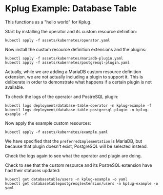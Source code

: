 Kplug Example: Database Table
=============================

This functions as a "hello world" for Kplug.

Start by installing the operator and its custom resource definition:

```
kubectl apply -f assets/kubernetes/operator.yaml
```

Now install the custom resource definition extensions and the plugins:

```
kubectl apply -f assets/kubernetes/mariadb-plugin.yaml
kubectl apply -f assets/kubernetes/postgresql-plugin.yaml
```

Actually, while we are adding a MariaDB custom resource definition extension, we are
not actually including a plugin to support it. This is deliberate in order to
demonstrate what happens if a certain plugin is not available.

To check the logs of the operator and PostreSQL plugin:

```
kubectl logs deployment/database-table-operator -n kplug-example -f
kubectl logs deployment/database-table-postgresql-plugin -n kplug-example -f
```

Now apply the example custom resources:

```
kubectl apply -f assets/kubernetes/example.yaml
```

We have specified that the `preferredImplementation` is MariaDB, but because that
plugin doesn't exist, PostgreSQL will be selected instead.

Check the logs again to see what the operator and plugin are doing.

Check to see that the custom resource and its PostreSQL extension have had their
statuses updated:

```
kubectl get databasetable/users -n kplug-example -o yaml
kubectl get databasetablepostgresqlextension/users -n kplug-example -o yaml
```
